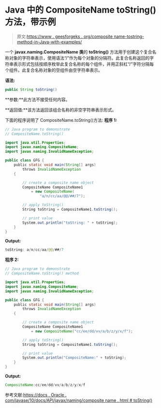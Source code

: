 # Java 中的 CompositeName toString()方法，带示例

> 原文:[https://www . geesforgeks . org/composite name-tostring-method-in-Java-with-examples/](https://www.geeksforgeeks.org/compositename-tostring-method-in-java-with-examples/)

一个 **javax.naming.CompositeName 类**的 **toString()** 方法用于创建这个复合名称对象的字符串表示，使用语法“/”作为每个对象的分隔符。此复合名称返回的字符串表示形式包括按顺序枚举此复合名称的每个组件，并用正斜杠“/”字符分隔每个组件。此复合名称对象的空组件由空字符串表示。

**语法:**

```java
public String toString()

```

**参数:**此方法不接受任何内容。

**返回值:**该方法返回该组合名称的非空字符串表示形式。

下面的程序说明了 CompositeName.toString()方法:
**程序 1:**

```java
// Java program to demonstrate
// CompositeName.toString()

import java.util.Properties;
import javax.naming.CompositeName;
import javax.naming.InvalidNameException;

public class GFG {
    public static void main(String[] args)
        throws InvalidNameException
    {

        // create a composite name object
        CompositeName CompositeName1
            = new CompositeName(
                "a/n/cc/aa/@@/##/7");

        // apply toString()
        String toString = CompositeName1.toString();

        // print value
        System.out.println("toString: " + toString);
    }
}
```

**Output:**

```java
toString: a/n/cc/aa/@@/##/7

```

**程序 2:**

```java
// Java program to demonstrate
// CompositeName.toString() method

import java.util.Properties;
import javax.naming.CompositeName;
import javax.naming.InvalidNameException;

public class GFG {
    public static void main(String[] args)
        throws InvalidNameException
    {

        // create a composite name object
        CompositeName CompositeName1
            = new CompositeName("cc/ee/dd/vv/a/b/z/y/x/f");

        // apply toString()
        String toString = CompositeName1.toString();

        // print value
        System.out.println("CompositeName:" + toString);
    }
}
```

**Output:**

```java
CompositeName:cc/ee/dd/vv/a/b/z/y/x/f

```

参考文献:[https://docs . Oracle . com/javase/10/docs/API/javax/naming/composite name . html # toString()](https://docs.oracle.com/javase/10/docs/api/javax/naming/CompositeName.html#toString())